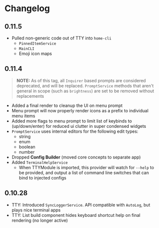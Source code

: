 # Changelog

## 0.11.5

- Pulled non-generic code out of TTY into `home-cli`
  - `PinnedItemService`
  - `MainCLI`
  - Emoji icon maps

## 0.11.4

> **NOTE:** As of this tag, all `Inquirer` based prompts are considered deprecated, and will be replaced. `PromptService` methods that aren't general in scope (such as `brightness`) are set to be removed without replacements

- Added a final render to cleanup the UI on menu prompt
- Menu prompt will now properly render icons as a prefix to individual menu items
- Added more flags to menu prompt to limit list of keybinds to (up/down/enter) for reduced ui clutter in super condensed widgets
- `PromptService` uses internal editors for the following edit types:
  - string
  - enum
  - boolean
  - number
- Dropped **Config Builder** (moved core concepts to separate app)
- Added `TerminalHelpService`
  - When TTYModule is imported, this provider will watch for `--help` to be provided, and output a list of command line switches that can bind to injected configs

## 0.10.28

- TTY: Introduced `SyncLoggerService`. API compatible with `AutoLog`, but plays nice terminal apps
- TTY: List build component hides keyboard shortcut help on final rendering (no longer active)
